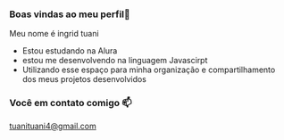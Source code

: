 ### Boas vindas ao meu perfil👋


Meu nome é ingrid tuani

- Estou estudando na Alura
- estou me desenvolvendo na linguagem Javascirpt
- Utilizando esse espaço para minha organização e compartilhamento dos meus projetos desenvolvidos

 ### Você em contato comigo 📫

 tuanituani4@gmail.com
